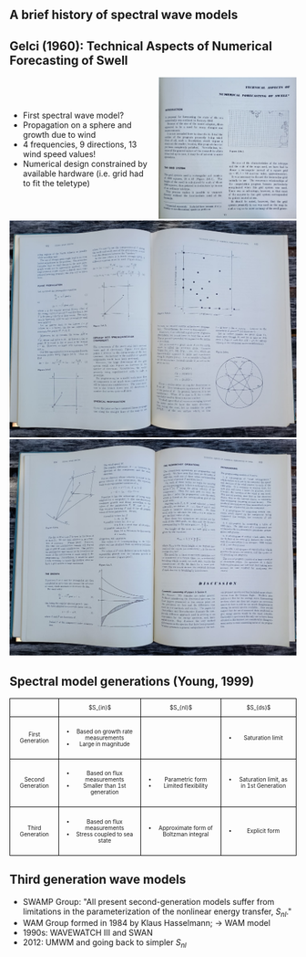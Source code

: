 <section>

## A brief history of spectral wave models
</section>


<section>

## Gelci (1960): Technical Aspects of Numerical Forecasting of Swell

<div style="display: flex; justify-content: space-between; align-items: center;">
    <div style="flex: 1; padding-right: 20px;">
        <ul>
            <li>First spectral wave model?</li>
            <li>Propagation on a sphere and growth due to wind</li>
            <li>4 frequencies, 9 directions, 13 wind speed values!</li>
            <li>Numerical design constrained by available hardware (i.e. grid had to fit the teletype)</li>
        </ul>
    </div>
    <div style="flex: 1;">
        <img src="assets/gelci1.jpg" style="width: 100%;">
    </div>
</div>
</section>

<section>

<img class="stretch" src="assets/gelci2.jpg">
</section>

<section>

<img class="stretch" src="assets/gelci3.jpg">
</section>


<section>

## Spectral model generations (Young, 1999)

<table style="width: 100%; border-collapse: collapse; font-size: 0.7em;">
    <tr>
        <td style="border: 1px solid black; padding: 10px; text-align: center; vertical-align: middle;"></td>
        <td style="border: 1px solid black; padding: 10px; text-align: center; vertical-align: middle;">$S_{in}$</td>
        <td style="border: 1px solid black; padding: 10px; text-align: center; vertical-align: middle;">$S_{nl}$</td>
        <td style="border: 1px solid black; padding: 10px; text-align: center; vertical-align: middle;">$S_{ds}$</td>
    </tr>
    <tr>
        <td style="border: 1px solid black; padding: 10px; text-align: center; vertical-align: middle;">First Generation</td>
        <td style="border: 1px solid black; padding: 10px; text-align: center; vertical-align: middle;">
            <ul>
                <li>Based on growth rate measurements</li>
                <li>Large in magnitude</li>
            </ul>
        </td>
        <td style="border: 1px solid black; padding: 10px; text-align: center; vertical-align: middle;"></td>
        <td style="border: 1px solid black; padding: 10px; text-align: center; vertical-align: middle;">
            <ul>
                <li>Saturation limit</li>
            </ul>
        </td>
    </tr>
    <tr>
        <td style="border: 1px solid black; padding: 10px; text-align: center; vertical-align: middle;">Second Generation</td>
        <td style="border: 1px solid black; padding: 10px; text-align: center; vertical-align: middle;">
            <ul>
                <li>Based on flux measurements</li>
                <li>Smaller than 1st generation</li>
            </ul>
        </td>
        <td style="border: 1px solid black; padding: 10px; text-align: center; vertical-align: middle;">
            <ul>
                <li>Parametric form</li>
                <li>Limited flexibility</li>
            </ul>
        </td>
        <td style="border: 1px solid black; padding: 10px; text-align: center; vertical-align: middle;">
            <ul>
                <li>Saturation limit, as in 1st Generation</li>
            </ul>
        </td>
    </tr>
    <tr>
        <td style="border: 1px solid black; padding: 10px; text-align: center; vertical-align: middle;">Third Generation</td>
        <td style="border: 1px solid black; padding: 10px; text-align: center; vertical-align: middle;">
            <ul>
                <li>Based on flux measurements</li>
                <li>Stress coupled to sea state</li>
            </ul>
        </td>
        <td style="border: 1px solid black; padding: 10px; text-align: center; vertical-align: middle;">
            <ul>
                <li>Approximate form of Boltzman integral</li>
            </ul>
        </td>
        <td style="border: 1px solid black; padding: 10px; text-align: center; vertical-align: middle;">
            <ul>
                <li>Explicit form</li>
            </ul>
        </td>
    </tr>
</table>

</section>


<section>

## Third generation wave models

* SWAMP Group: "All present second-generation models suffer from
limitations in the parameterization of the nonlinear energy transfer, $S_{nl}$."
* WAM Group formed in 1984 by Klaus Hasselmann; -> WAM model
* 1990s: WAVEWATCH III and SWAN
* 2012: UMWM and going back to simpler $S_{nl}$
</section>
